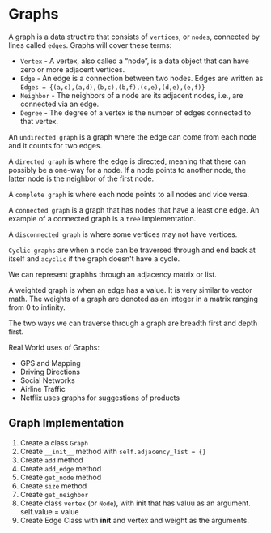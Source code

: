 # Graphs

A graph is a data structire that consists of `vertices`, or `nodes`, connected by lines called `edges`. Graphs will cover these terms:

- `Vertex` - A vertex, also called a “node”, is a data object that can have zero or more adjacent vertices.
- `Edge` - An edge is a connection between two nodes. Edges are written as `Edges = {(a,c),(a,d),(b,c),(b,f),(c,e),(d,e),(e,f)}`
- `Neighbor` - The neighbors of a node are its adjacent nodes, i.e., are connected via an edge.
- `Degree` - The degree of a vertex is the number of edges connected to that vertex.

An `undirected graph` is a graph where the edge can come from each node and it counts for two edges.

A `directed graph` is where the edge is directed, meaning that there can possibly be a one-way for a node. If a node points to another node, the latter node is the neighbor of the first node. 

A `complete graph` is where each node points to all nodes and vice versa.

A `connected graph` is a graph that has nodes that have a least one edge. An example of a connected graph is a `tree` implementation.

A `disconnected graph` is where some vertices may not have vertices.

`Cyclic graphs` are when a node can be traversed through and end back at itself and `acyclic` if the graph doesn't have a cycle. 

We can represent graphhs through an adjacency matrix or list.

A weighted graph is when an edge has a value. It is very similar to vector math. The weights of a graph are denoted as an integer in a matrix ranging from 0 to infinity. 

The two ways we can traverse through a graph are breadth first and depth first.


Real World uses of Graphs:

- GPS and Mapping
- Driving Directions
- Social Networks
- Airline Traffic
- Netflix uses graphs for suggestions of products

## Graph Implementation

1. Create a class `Graph` 
2. Create `__init__` method with `self.adjacency_list = {}`
3. Create `add` method
4. Create `add_edge` method
5. Create `get_node` method
6. Create `size` method
7. Create `get_neighbor`
8. Create class `vertex` (or `Node`), with init that has valuu as an argument. self.value = value
9. Create Edge Class with __init__ and vertex and weight as the arguments. 

